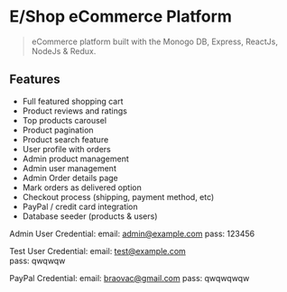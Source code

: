 # E/Shop eCommerce Platform
> eCommerce platform built with the Monogo DB, Express, ReactJs, NodeJs & Redux.

## Features

- Full featured shopping cart
- Product reviews and ratings
- Top products carousel
- Product pagination
- Product search feature
- User profile with orders
- Admin product management
- Admin user management
- Admin Order details page
- Mark orders as delivered option
- Checkout process (shipping, payment method, etc)
- PayPal / credit card integration
- Database seeder (products & users)


Admin User Credential:
email: admin@example.com
pass: 123456

Test User Credential:
email: test@example.com  
pass: qwqwqw

PayPal Credential:
email: braovac@gmail.com
pass: qwqwqwqw
